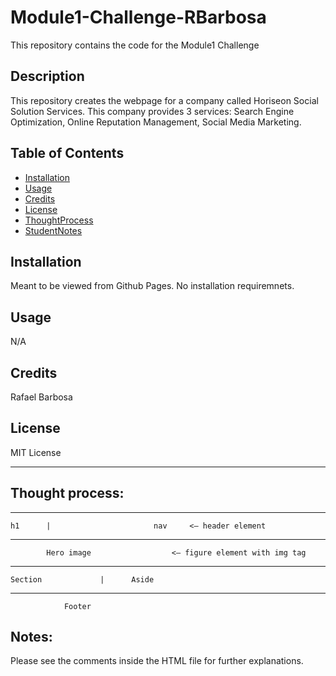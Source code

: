 # Module1-Challenge-RBarbosa
This repository contains the code for the Module1 Challenge

## Description
This repository creates the webpage for a company called Horiseon Social Solution Services.
This company provides 3 services: Search Engine Optimization, Online Reputation Management, Social Media Marketing.

## Table of Contents

- [Installation](#installation)
- [Usage](#usage)
- [Credits](#credits)
- [License](#license)
- [ThoughtProcess](#thought-process)
- [StudentNotes](#notes)


## Installation

Meant to be viewed from Github Pages. No installation requiremnets.

## Usage
N/A

## Credits

Rafael Barbosa

## License

MIT License

----

## Thought process:   


*************************************
    h1  	|                       nav		<— header element
*************************************
	        Hero image			        <— figure element with img tag
*************************************
    Section	            |	   Aside
**************************************
	            Footer

## Notes:
Please see the comments inside the HTML file for further explanations.
